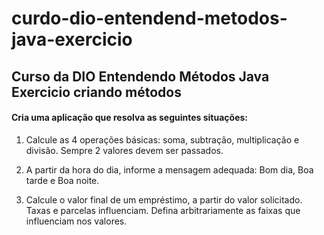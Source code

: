 # curdo-dio-entendend-metodos-java-exercicio

## Curso da DIO Entendendo Métodos Java Exercicio criando métodos

#### Cria uma aplicação que resolva as seguintes situações:     

1. Calcule as 4 operações básicas: soma, subtração, multiplicação e divisão. Sempre 2 valores devem ser passados.

2. A partir da hora do dia, informe a mensagem adequada: Bom dia, Boa tarde e Boa noite.

3. Calcule o valor final de um empréstimo, a partir do valor solicitado. Taxas e parcelas influenciam. Defina arbitrariamente as faixas que influenciam nos valores.
